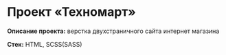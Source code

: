 # Проект «Техномарт»

**Описание проекта:** верстка двухстраничного сайта интернет магазина

**Стек:** HTML, SCSS(SASS)
